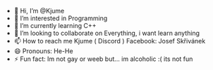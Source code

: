 - 👋 Hi, I’m @Kjume
- 👀 I’m interested in Programming
- 🌱 I’m currently learning C++
- 💞️ I’m looking to collaborate on Everything, i want learn anything
- 📫 How to reach me Kjume ( Discord ) Facebook: Josef Skřivánek
- 😄 Pronouns: He-He
- ⚡ Fun fact: Im not gay or weeb but... im alcoholic :( its not fun

<!---
Kjume/Kjume is a ✨ special ✨ repository because its `README.md` (this file) appears on your GitHub profile.
You can click the Preview link to take a look at your changes.
--->
